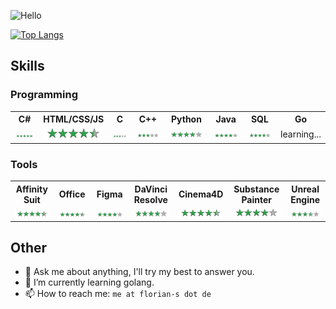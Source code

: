 ![Hello](https://user-images.githubusercontent.com/35099715/218798947-363e4f9f-3dd0-4edd-a9f9-7c7ce2f46b71.svg)

[![Top Langs](https://github-readme-stats.vercel.app/api/top-langs/?username=flo96s&layout=donut-vertical&size_weight=0.20&count_weight=0.80&theme=dark)](https://github.com/anuraghazra/github-readme-stats)
## Skills
### Programming
<table>
  <tr>
    <th>C#</th>
    <th>HTML/CSS/JS</th>
    <th>C</th>
    <th>C++</th>
    <th>Python</th>
    <th>Java</th>
    <th>SQL</th>
    <th>Go</th>
  </tr>
  <tr>
    <td><img style="width: 100px;" src="https://github.com/Flo96S/flo96s/blob/main/5stars.svg"></td>
    <td><img style="width: 100px;" src="https://github.com/Flo96S/flo96s/blob/main/4_5stars.svg"></td>
    <td><img style="width: 100px;" src="https://github.com/Flo96S/flo96s/blob/main/3stars.svg"></td>
    <td><img style="width: 100px;" src="https://github.com/Flo96S/flo96s/blob/main/3stars.svg"></td>
    <td><img style="width: 100px;" src="https://github.com/Flo96S/flo96s/blob/main/4stars.svg"></td>
    <td><img style="width: 100px;" src="https://github.com/Flo96S/flo96s/blob/main/4stars.svg"></td>
    <td><img style="width: 100px;" src="https://github.com/Flo96S/flo96s/blob/main/4stars.svg"></td>
    <td>learning...</td>
 </tr>
</table>

### Tools
<table>
  <tr>
    <th>Affinity Suit</th>
    <th>Office</th>
    <th>Figma</th>
    <th>DaVinci Resolve</th>
    <th>Cinema4D</th>
    <th>Substance Painter</th>
    <th>Unreal Engine</th>
 </tr>
  <tr>
    <td><img style="width: 100px;" src="https://github.com/Flo96S/flo96s/blob/main/4_5stars.svg"></td>
    <td><img style="width: 100px;" src="https://github.com/Flo96S/flo96s/blob/main/4_5stars.svg"></td>
    <td><img style="width: 100px;" src="https://github.com/Flo96S/flo96s/blob/main/4stars.svg"></td>
    <td><img style="width: 100px;" src="https://github.com/Flo96S/flo96s/blob/main/4stars.svg"></td>
    <td><img style="width: 100px;" src="https://github.com/Flo96S/flo96s/blob/main/4_5stars.svg"></td>
    <td><img style="width: 100px;" src="https://github.com/Flo96S/flo96s/blob/main/4stars.svg"></td>
    <td><img style="width: 100px;" src="https://github.com/Flo96S/flo96s/blob/main/3_5stars.svg"></td>
 </tr>
</table>

## Other

- 💬 Ask me about anything, I'll try my best to answer you.
- 🌱 I’m currently learning golang.
- 📫 How to reach me: `me at florian-s dot de`
